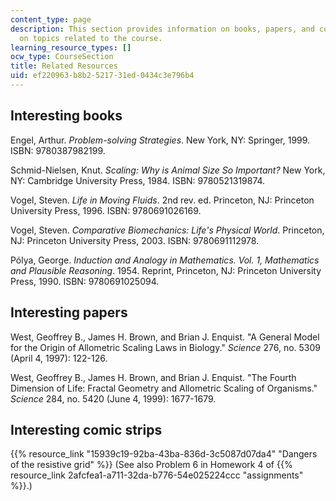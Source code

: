 ```yaml
---
content_type: page
description: This section provides information on books, papers, and comic strips
  on topics related to the course.
learning_resource_types: []
ocw_type: CourseSection
title: Related Resources
uid: ef220963-b8b2-5217-31ed-0434c3e796b4
---
```


Interesting books
-----------------

Engel, Arthur. _Problem-solving Strategies_. New York, NY: Springer, 1999. ISBN: 9780387982199.

Schmid-Nielsen, Knut. _Scaling: Why is Animal Size So Important?_ New York, NY: Cambridge University Press, 1984. ISBN: 9780521319874.

Vogel, Steven. _Life in Moving Fluids_. 2nd rev. ed. Princeton, NJ: Princeton University Press, 1996. ISBN: 9780691026169.

Vogel, Steven. _Comparative Biomechanics: Life's Physical World_. Princeton, NJ: Princeton University Press, 2003. ISBN: 9780691112978.

Pólya, George. _Induction and Analogy in Mathematics. Vol. 1, Mathematics and Plausible Reasoning_. 1954. Reprint, Princeton, NJ: Princeton University Press, 1990. ISBN: 9780691025094.

Interesting papers
------------------

West, Geoffrey B., James H. Brown, and Brian J. Enquist. "A General Model for the Origin of Allometric Scaling Laws in Biology." _Science_ 276, no. 5309 (April 4, 1997): 122-126.

West, Geoffrey B., James H. Brown, and Brian J. Enquist. "The Fourth Dimension of Life: Fractal Geometry and Allometric Scaling of Organisms." _Science_ 284, no. 5420 (June 4, 1999): 1677-1679.

Interesting comic strips
------------------------

{{% resource_link "15939c19-92ba-43ba-836d-3c5087d07da4" "Dangers of the resistive grid" %}} (See also Problem 6 in Homework 4 of {{% resource_link 2afcfea1-a711-32da-b776-54e025224ccc "assignments" %}}.)